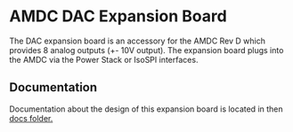 # AMDC DAC Expansion Board

The DAC expansion board is an accessory for the AMDC Rev D which provides 8 analog outputs (+- 10V output). The expansion board plugs into the AMDC via the Power Stack or IsoSPI interfaces. 

## Documentation

Documentation about the design of this expansion board is located in then [docs folder.](docs/)